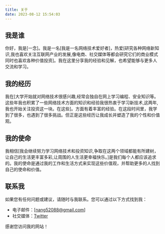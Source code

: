 ```yaml
---
title: 关于
date: 2023-08-12 15:54:03
---
```


## 我是谁

你好，我是[一念]。我是一名[我是一名网络技术爱好者]，热爱[研究各种网络新知识,我也喜欢关注互联网产业的发展,像电商、社交媒体等都会研究它们的商业模式同时也喜欢各种价值投资]。我在这里分享我的经验和见解，也希望能够与更多人交流和学习。

## 我的经历

我在[大学开始就对网络技术很感兴趣,经常会独自在网上学习编程、安全知识等。这些年我也积累了一些网络技术方面的知识和经验我很热衷于学习新技术,这两年,我也开始关注投资这一块。在这些]。方面有着丰富的经验。在这段时间里，我学到了很多，也遇到了很多挑战。但正是这些经历让我成长并塑造了我的个性和价值观。

## 我的使命

我相信[我会继续努力学习网络技术和投资知识,争取在这两个领域都能有所建树，让自己的生活更丰富多彩,让周围的人生活更幸福快乐。]是我们每个人都应该追求的。我的使命是通过我的工作和生活方式来实现这些价值观，并帮助更多的人找到自己的使命和价值。

## 联系我

如果您有任何问题或建议，请随时与我联系。您可以通过以下方式找到我：

- 电子邮件：[nang52088@gmail.com]
- 社交媒体：[Twitter](https://twitter.com/PirlosM)

感谢您访问我的网站！
